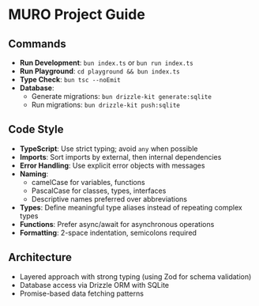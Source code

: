 # MURO Project Guide

## Commands
- **Run Development**: `bun index.ts` or `bun run index.ts`
- **Run Playground**: `cd playground && bun index.ts`
- **Type Check**: `bun tsc --noEmit`
- **Database**:
  - Generate migrations: `bun drizzle-kit generate:sqlite`
  - Run migrations: `bun drizzle-kit push:sqlite`

## Code Style
- **TypeScript**: Use strict typing; avoid `any` when possible
- **Imports**: Sort imports by external, then internal dependencies
- **Error Handling**: Use explicit error objects with messages
- **Naming**:
  - camelCase for variables, functions
  - PascalCase for classes, types, interfaces
  - Descriptive names preferred over abbreviations
- **Types**: Define meaningful type aliases instead of repeating complex types
- **Functions**: Prefer async/await for asynchronous operations
- **Formatting**: 2-space indentation, semicolons required

## Architecture
- Layered approach with strong typing (using Zod for schema validation)
- Database access via Drizzle ORM with SQLite
- Promise-based data fetching patterns